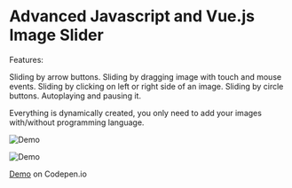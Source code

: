 # Advanced Javascript and Vue.js Image Slider

Features: 

Sliding by arrow buttons.
Sliding by dragging image with touch and mouse events.
Sliding by clicking on left or right side of an image.
Sliding by circle buttons.
Autoplaying and pausing it.


Everything is dynamically created, you only need to add your images with/without programming language.

![Demo](https://raw.githubusercontent.com/KamyarLajani/Aim-Trainer-Game/master/images/demo1.PNG)

![Demo](https://raw.githubusercontent.com/KamyarLajani/Aim-Trainer-Game/master/images/demo2.PNG)

[Demo](https://codepen.io/KamyarLajani/pen/pozRwNr)  on Codepen.io 
